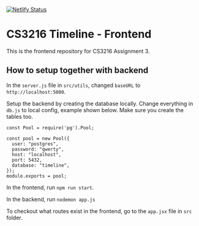 [![Netlify Status](https://api.netlify.com/api/v1/badges/77f94183-2907-427a-964f-f47486b4b166/deploy-status)](https://app.netlify.com/sites/cs3216-timeline/deploys)

# CS3216 Timeline - Frontend

This is the frontend repository for CS3216 Assignment 3.

## How to setup together with backend

In the `server.js` file in `src/utils`, changed `baseURL` to `http://localhost:5000`.

Setup the backend by creating the database locally. Change everything in `db.js` to local config, example shown below. Make sure you create the tables too.

```
const Pool = require('pg').Pool;

const pool = new Pool({
  user: "postgres",
  password: "qwerty",
  host: "localhost",
  port: 5432,
  database: "timeline",
});
module.exports = pool;
```

In the frontend, run `npm run start`.

In the backend, run `nodemon app.js`

To checkout what routes exist in the frontend, go to the `app.jsx` file in `src` folder.
